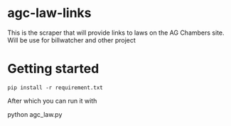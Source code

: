 agc-law-links
=============

This is the scraper that will provide links to laws on the AG Chambers site. Will be use for billwatcher and other project

Getting started
===============

`pip install -r requirement.txt`

After which you can run it with 

python agc_law.py
